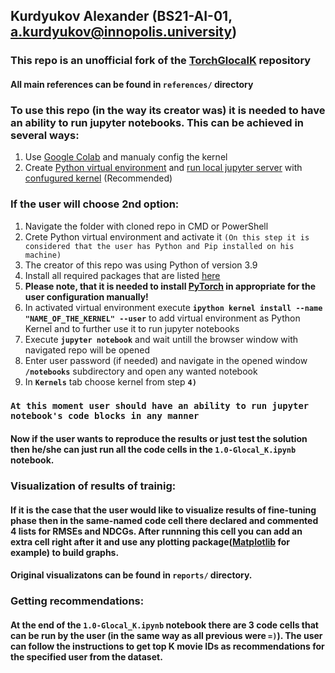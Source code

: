 ## Kurdyukov Alexander (BS21-AI-01, a.kurdyukov@innopolis.university)
### This repo is an unofficial fork of the [TorchGlocalK](https://github.com/fleanend/TorchGlocalK) repository
#### All main references can be found in `references/` directory
 
### To use this repo (in the way its creator was) it is needed to have an ability to run jupyter notebooks. This can be achieved in several ways:
1) Use [Google Colab](https://colab.research.google.com) and manualy config the kernel 
2) Create [Python virtual environment](https://docs.python.org/3/tutorial/venv.html) and [run local jupyter server](https://www.codecademy.com/article/how-to-use-jupyter-notebooks) with [confugured kernel](https://ipython.readthedocs.io/en/stable/install/kernel_install.html) (Recommended)

### If the user will choose 2nd option:
1) Navigate the folder with cloned repo in CMD or PowerShell 
2) Crete Python virtual environment and activate it `(On this step it is considered that the user has Python and Pip installed on his machine)`
3) The creator of this repo was using Python of version 3.9
4) Install all required packages that are listed [here](https://github.com/fleanend/TorchGlocalK/blob/main/README.md#3-requirements)
5) **Please note, that it is needed to install [PyTorch](https://pytorch.org/get-started/locally/) in appropriate for the user configuration manually!**
6) In activated virtual environment execute **```ipython kernel install --name "NAME_OF_THE_KERNEL" --user```** to add virtual environment as Python Kernel and to further use it to run jupyter notebooks
7) Execute **```jupyter notebook```** and wait untill the browser window with navigated repo will be opened
8) Enter user password (if needed) and navigate in the opened window **`/notebooks`** subdirectory and open any wanted notebook
9) In **`Kernels`** tab choose kernel from step **`4)`** 

### **`At this moment user should have an ability to run jupyter notebook's code blocks in any manner`**
#### Now if the user wants to reproduce the results or just test the solution then he/she can just run all the code cells in the `1.0-Glocal_K.ipynb` notebook. 

### Visualization of results of trainig:
#### If it is the case that the user would like to visualize results of fine-tuning phase then in the same-named code cell there declared and commented 4 lists for RMSEs and NDCGs. After runnning this cell you can add an extra cell right after it and use any plotting package([Matplotlib](https://matplotlib.org/stable/users/getting_started/) for example) to build graphs. 
#### Original visualizatons can be found in `reports/` directory.

### Getting recommendations:
#### At the end of the `1.0-Glocal_K.ipynb` notebook there are 3 code cells that can be run by the user (in the same way as all previous were `=)`). The user can follow the instructions to get top K movie IDs as recommendations for the specified user from the dataset.
